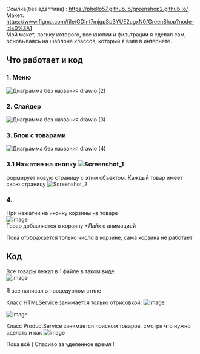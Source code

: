 Ссылка(без адаптива) : https://phello57.github.io/greenshop2.github.io/
<br> Макет: https://www.figma.com/file/GDInt7mjgpSp3YUE2cgxN0/GreenShop?node-id=0%3A1
<br>
Мой макет, логику которого, все кнопки и фильтрации я сделал сам, основываясь на шаблоне классов, который я взял в интернете. 
<br>
## Что работает и код
### 1. Меню
![Диаграмма без названия drawio (2)](https://user-images.githubusercontent.com/103268341/199113426-c27da146-6af4-4f83-be79-8dfc015be6ce.png)
### 2. Слайдер
![Диаграмма без названия drawio (3)](https://user-images.githubusercontent.com/103268341/199113440-1a970795-3c04-40d3-a37b-8308e77c79ac.png)
### 3. Блок с товарами
![Диаграмма без названия drawio (4)](https://user-images.githubusercontent.com/103268341/199114952-07df80a8-32c3-49fc-899c-b8de9799e769.png)
### 3.1 Нажатие на кнопку ![Screenshot_1](https://user-images.githubusercontent.com/103268341/199177840-6ecd776a-a12a-4124-a3db-1c373e7b6723.png)
формирует новую страницу с этим объектом. Каждый товар имеет свою страницу
![Screenshot_2](https://user-images.githubusercontent.com/103268341/199116097-75602fc4-6fa8-460c-ad43-87dda12d5410.png)

### 4.
При нажатии на иконку корзины на товаре
<br>
![image](https://user-images.githubusercontent.com/103268341/214679771-d0f73092-4dfb-409d-87c6-90e6d0d06a69.png)
<br>
Товар добавляется в корзину
*Лайк с анимацией 

Пока отображается только число в корзине, сама корзина не работает

## Код 
Все товары лежат в 1 файле в таком виде:<br>
![image](https://user-images.githubusercontent.com/103268341/214681898-b4cc8d82-90c4-4c96-b3f4-13beeaeda3fa.png)<br>
<br>
Я все написал в процедурном стиле

Класс HTMLService занимается только отрисовкой.
![image](https://user-images.githubusercontent.com/103268341/214683254-86895b0c-ae82-4159-badb-fa6a73442a3f.png)

![image](https://user-images.githubusercontent.com/103268341/214683045-58370a88-66be-4e5a-b761-d9978f8edc28.png)


Класс ProductService занимается поиском товаров, смотря что нужно сделать и как
![image](https://user-images.githubusercontent.com/103268341/214682865-254134d6-b92a-45df-92c6-432927e70099.png)


Пока всё ) Спасиво за уделенное время !
